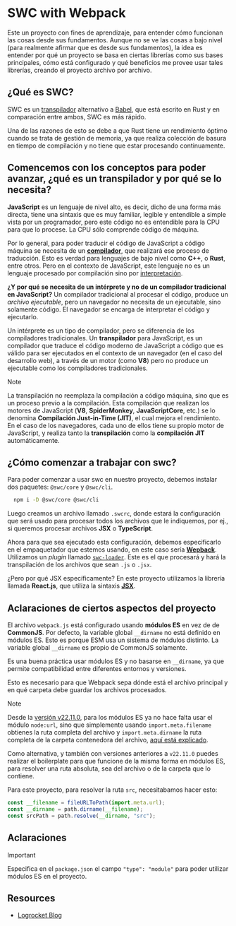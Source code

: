 # SWC with Webpack

Este un proyecto con fines de aprendizaje, para entender cómo funcionan las cosas desde sus fundamentos. Aunque no se ve las cosas a bajo nivel (para realmente afirmar que es desde sus fundamentos), la idea es entender por qué un proyecto se basa en ciertas librerías como sus bases principales, cómo está configurado y qué beneficios me provee usar tales librerías, creando el proyecto archivo por archivo.

## ¿Qué es SWC?

SWC es un [transpilador](https://es.wikipedia.org/wiki/Transpilador) alternativo a [Babel](https://babeljs.io/), que está escrito en Rust y en comparación entre ambos, SWC es más rápido.

Una de las razones de esto se debe a que Rust tiene un rendimiento óptimo cuando se trata de gestión de memoria, ya que realiza colección de basura en tiempo de compilación y no tiene que estar procesando continuamente.

## Comencemos con los conceptos para poder avanzar, ¿qué es un transpilador y por qué se lo necesita?

**JavaScript** es un lenguaje de nivel alto, es decir, dicho de una forma más directa, tiene una sintaxis que es muy familiar, legible y entendible a simple vista por un programador, pero este código no es entendible para la CPU para que lo procese. La CPU sólo comprende código de máquina.

Por lo general, para poder traducir el código de JavaScript a código máquina se necesita de un [**compilador**](https://es.wikipedia.org/wiki/Compilador), que realizará ese proceso de traducción. Esto es verdad para lenguajes de bajo nivel como **C++**, o **Rust**, entre otros. Pero en el contexto de JavaScript, este lenguaje no es un lenguaje procesado por compilación sino por [interpretación](<https://es.wikipedia.org/wiki/Int%C3%A9rprete_(inform%C3%A1tica)>).

**¿Y por qué se necesita de un intérprete y no de un compilador tradicional en JavaScript?** Un compilador tradicional al procesar el código, produce un _archivo ejecutable_, pero un navegador no necesita de un ejecutable, sino solamente código. El navegador se encarga de interpretar el código y ejecutarlo.

Un intérprete es un tipo de compilador, pero se diferencia de los compiladores tradicionales. Un **transpilador** para JavaScript, es un compilador que traduce el código moderno de JavaScript a código que es válido para ser ejecutados en el contexto de un navegador (en el caso del desarrollo web), a través de un motor (como **V8**) pero no produce un ejecutable como los compiladores tradicionales.

> [!NOTE]
> La transpilación no reemplaza la compilación a código máquina, sino que es un proceso previo a la compilación. Esta compilación que realizan los motores de JavaScript (**V8**, **SpiderMonkey**, **JavaScriptCore**, etc.) se lo denomina **Compilación Just-in-Time (JIT)**, el cual mejora el rendimiento. En el caso de los navegadores, cada uno de ellos tiene su propio motor de JavaScript, y realiza tanto la **transpilación** como la **compilación JIT** automáticamente.

## ¿Cómo comenzar a trabajar con swc?

Para poder comenzar a usar swc en nuestro proyecto, debemos instalar dos paquetes: `@swc/core` y `@swc/cli`.

```bash
  npm i -D @swc/core @swc/cli
```

Luego creamos un archivo llamado `.swcrc`, donde estará la configuración que será usado para procesar todos los archivos que le indiquemos, por ej., si queremos procesar archivos **JSX** o **TypeScript**.

Ahora para que sea ejecutado esta configuración, debemos especificarlo en el empaquetador que estemos usando, en este caso sería [**Wepback**](https://webpack.js.org/). Utilizamos un _plugin_ llamado [`swc-loader`](https://swc.rs/docs/usage/swc-loader). Este es el que procesará y hará la transpilación de los archivos que sean `.js` o `.jsx`.

¿Pero por qué JSX específicamente? En este proyecto utilizamos la librería llamada **React.js**, que utiliza la sintaxis [**JSX**](https://facebook.github.io/jsx/).

## Aclaraciones de ciertos aspectos del proyecto

El archivo `webpack.js` está configurado usando **módulos ES** en vez de de **CommonJS**. Por defecto, la variable global `__dirname` no está definido en módulos ES. Esto es porque ESM usa un sistema de módulos distinto. La variable global `__dirname` es propio de CommonJS solamente.

Es una buena práctica usar módulos ES y no basarse en `__dirname`, ya que permite compatibilidad entre diferentes entornos y versiones.

Esto es necesario para que Webpack sepa dónde está el archivo principal y en qué carpeta debe guardar los archivos procesados.

> [!NOTE]
> Desde la [versión v22.11.0](https://nodejs.org/en/blog/release/v20.11.0), para los módulos ES ya no hace falta usar el módulo `node:url`, sino que simplemente usando `import.meta.filename` obtienes la ruta completa del archivo y `import.meta.dirname` la ruta completa de la carpeta contenedora del archivo, [aquí está explicado](https://github.com/nodejs/node/pull/48740).

Como alternativa, y también con versiones anteriores a `v22.11.0` puedes realizar el boilerplate para que funcione de la misma forma en módulos ES, para resolver una ruta absoluta, sea del archivo o de la carpeta que lo contiene.

Para este proyecto, para resolver la ruta `src`, necesitabamos hacer esto:

```js
const __filename = fileURLToPath(import.meta.url);
const __dirname = path.dirname(__filename);
const srcPath = path.resolve(__dirname, "src");
```

## Aclaraciones

> [!IMPORTANT]
> Especifica en el `package.json` el campo `"type": "module"` para poder utilizar módulos ES en el proyecto.

## Resources

- [Logrocket Blog](https://blog.logrocket.com/why-you-should-use-swc/)
